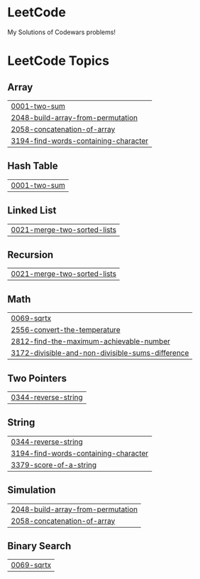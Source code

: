 # LeetCode
My Solutions of Codewars problems!



<!---LeetCode Topics Start-->
# LeetCode Topics
## Array
|  |
| ------- |
| [0001-two-sum](https://github.com/atafah/LeetCode/tree/master/0001-two-sum) |
| [2048-build-array-from-permutation](https://github.com/atafah/LeetCode/tree/master/2048-build-array-from-permutation) |
| [2058-concatenation-of-array](https://github.com/atafah/LeetCode/tree/master/2058-concatenation-of-array) |
| [3194-find-words-containing-character](https://github.com/atafah/LeetCode/tree/master/3194-find-words-containing-character) |
## Hash Table
|  |
| ------- |
| [0001-two-sum](https://github.com/atafah/LeetCode/tree/master/0001-two-sum) |
## Linked List
|  |
| ------- |
| [0021-merge-two-sorted-lists](https://github.com/atafah/LeetCode/tree/master/0021-merge-two-sorted-lists) |
## Recursion
|  |
| ------- |
| [0021-merge-two-sorted-lists](https://github.com/atafah/LeetCode/tree/master/0021-merge-two-sorted-lists) |
## Math
|  |
| ------- |
| [0069-sqrtx](https://github.com/atafah/LeetCode/tree/master/0069-sqrtx) |
| [2556-convert-the-temperature](https://github.com/atafah/LeetCode/tree/master/2556-convert-the-temperature) |
| [2812-find-the-maximum-achievable-number](https://github.com/atafah/LeetCode/tree/master/2812-find-the-maximum-achievable-number) |
| [3172-divisible-and-non-divisible-sums-difference](https://github.com/atafah/LeetCode/tree/master/3172-divisible-and-non-divisible-sums-difference) |
## Two Pointers
|  |
| ------- |
| [0344-reverse-string](https://github.com/atafah/LeetCode/tree/master/0344-reverse-string) |
## String
|  |
| ------- |
| [0344-reverse-string](https://github.com/atafah/LeetCode/tree/master/0344-reverse-string) |
| [3194-find-words-containing-character](https://github.com/atafah/LeetCode/tree/master/3194-find-words-containing-character) |
| [3379-score-of-a-string](https://github.com/atafah/LeetCode/tree/master/3379-score-of-a-string) |
## Simulation
|  |
| ------- |
| [2048-build-array-from-permutation](https://github.com/atafah/LeetCode/tree/master/2048-build-array-from-permutation) |
| [2058-concatenation-of-array](https://github.com/atafah/LeetCode/tree/master/2058-concatenation-of-array) |
## Binary Search
|  |
| ------- |
| [0069-sqrtx](https://github.com/atafah/LeetCode/tree/master/0069-sqrtx) |
<!---LeetCode Topics End-->
